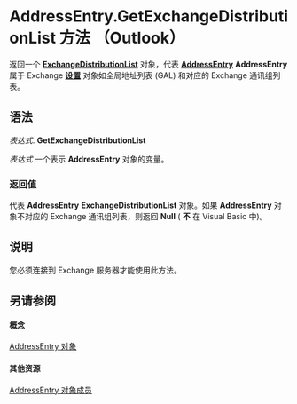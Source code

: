 
# AddressEntry.GetExchangeDistributionList 方法 （Outlook）

返回一个 **[ExchangeDistributionList](2830dfba-6c0a-a81f-6b98-92ac2aafb59d.md)** 对象，代表 **[AddressEntry](d4a0a85e-8bab-bc56-57bc-d70c3c570c8e.md)** **AddressEntry** 属于 Exchange **[设置](84611afe-48b1-185b-df4b-0f004e7436ff.md)** 对象如全局地址列表 (GAL) 和对应的 Exchange 通讯组列表。


## 语法

 _表达式_. **GetExchangeDistributionList**

 _表达式_ 一个表示 **AddressEntry** 对象的变量。


### 返回值

代表 **AddressEntry** **ExchangeDistributionList** 对象。如果 **AddressEntry** 对象不对应的 Exchange 通讯组列表，则返回 **Null** ( **不** 在 Visual Basic 中)。


## 说明

您必须连接到 Exchange 服务器才能使用此方法。


## 另请参阅


#### 概念


[AddressEntry 对象](d4a0a85e-8bab-bc56-57bc-d70c3c570c8e.md)
#### 其他资源


[AddressEntry 对象成员](74c88069-aec4-952b-556f-03873fbb488b.md)